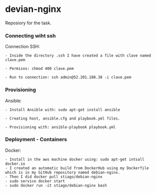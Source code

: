 # devian-nginx

Reposiory for the task.

### Connecting wiht ssh

Connection SSH:

    - Inside the directory .ssh I have created a file with clave named clave.pem

    - Permisos: chmod 400 clave.pem

    - Run to connection: ssh admin@52.201.188.38 -i clave.pem


### Provisioning

Ansible:

    - Install Ansible with: sudo apt-get install ansible

    - Creating host, ansible.cfg and playbook.yml files.

    - Provisioning with: ansible-playbook playbook.yml


### Deployment - Containers

Docker:

    - Install in the aws machine docker using: sudo apt-get intsall docker.io
    - I created an automatic build from DockerHub using my Dockerfile which is in my GitHub repository named debian-nginx.
    - Then I did docker pull stiago/debian-nginx
    - sudo service docker start
    - sudo docker run -it stiago/debian-nginx bash
